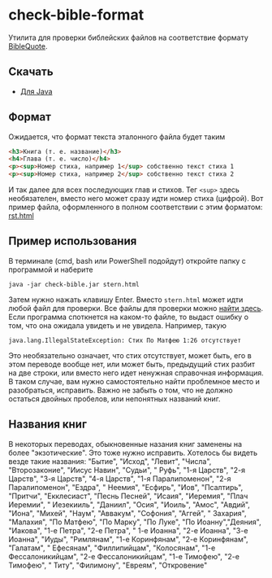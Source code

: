 # check-bible-format

Утилита для проверки библейских файлов на
соответствие формату [BibleQuote](https://github.com/demidko/BibleQuote).

## Скачать

* [Для Java](https://github.com/demidko/check-bible-format/releases/download/2023.01.16/check-bible.jar)

## Формат

Ожидается, что формат текста эталонного файла будет таким

```html
<h3>Книга (т. е. название)</h3>
<h4>Глава (т. е. число)</h4>
<p><sup>Номер стиха, например 1</sup> собственно текст стиха 1
<p><sup>Номер стиха, например 2</sup> собственно текст стиха 2
```

И так далее для всех последующих глав и стихов. Тег `<sup>` здесь необязателен, вместо него может сразу идти номер
стиха (цифрой). Вот пример файла, оформленного в полном соответствии с этим
форматом: [rst.html](https://raw.githubusercontent.com/demidko/BibleQuote/main/src/main/resources/bible/rst.html)

## Пример использования

В терминале (cmd, bash или PowerShell подойдут) откройте папку с программой и наберите

```shell
java -jar check-bible.jar stern.html
```

Затем нужно нажать клавишу Enter. Вместо `stern.html` может идти любой файл для проверки. Все файлы для проверки
можно [найти здесь](https://github.com/demidko/BibleQuote/tree/main/src/main/resources/bible). Если программа споткнется
на каком-то файле, то выдаст ошибку о том, что она ожидала увидеть и не увидела. Например,
такую

```text
java.lang.IllegalStateException: Стих По Матфею 1:26 отсутствует
```

Это необязательно означает, что стих отсутствует, может быть, его в этом переводе вообще нет, или может
быть, предыдущий стих разбит на две строки, или вместо него идет ненужная справочная информация. В
таком случае, вам нужно самостоятельно найти проблемное место и
разобраться, исправить. Важно не забыть о том, что не должно остаться двойных пробелов, или непонятных названий книг.

## Названия книг

В некоторых переводах, обыкновенные назания книг заменены на более "экзотические". Это тоже нужно исправить.
Хотелось бы видеть везде такие названия: "Бытие", "Исход", "Левит", "Числа", "Второзаконие", "Иисус Навин", "Судьи", "
Руфь",  "1-я Царств", "2-я Царств", "3-я Царств", "4-я Царств", "1-я Паралипоменон", "2-я Паралипоменон",  "Ездра", "
Неемия", "Есфирь",  "Иов", "Псалтирь", "Притчи", "Екклесиаст", "Песнь Песней",  "Исаия", "Иеремия", "Плач Иеремии", "
Иезекииль", "Даниил", "Осия", "Иоиль", "Амос", "Авдий", "Иона", "Михей", "Наум", "Аввакум", "Софония", "Аггей", "
Захария", "Малахия", "По Матфею", "По Марку", "По Луке", "По Иоанну","Деяния",  "Иакова", "1-е Петра", "2-е Петра", "
1-е Иоанна", "2-е Иоанна", "3-е Иоанна", "Иуды", "Римлянам", "1-е Коринфянам", "2-е Коринфянам", "Галатам", "
Ефесянам", "Филлипийцам", "Колосянам", "1-е Фессалоникийцам", "2-е Фессалоникийцам", "1-е Тимофею", "2-е Тимофею", "
Титу", "Филимону", "Евреям",  "Откровение"
